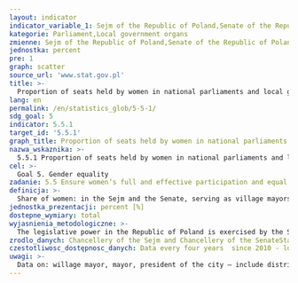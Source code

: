 ```yaml
---
layout: indicator
indicator_variable_1: Sejm of the Republic of Poland,Senate of the Republic of Poland,Village mayor/mayor/president of city,Gmina councils,City councils in cities with powiat status,Powiat councils,Voivodship regional councils
kategorie: Parliament,Local government organs
zmienne: Sejm of the Republic of Poland,Senate of the Republic of Poland;Village mayor mayor president of city,Gmina councils,City councils in cities with powiat status,Powiat councils,Voivodship regional councils
jednostka: percent
pre: 1
graph: scatter
source_url: 'www.stat.gov.pl'
title: >-
  Proportion of seats held by women in national parliaments and local governments
lang: en
permalink: /en/statistics_glob/5-5-1/
sdg_goal: 5
indicator: 5.5.1
target_id: '5.5.1'
graph_title: Proportion of seats held by women in national parliaments and local governments
nazwa_wskaznika: >-
  5.5.1 Proportion of seats held by women in national parliaments and local governments
cel: >-
  Goal 5. Gender equality
zadanie: 5.5 Ensure women’s full and effective participation and equal opportunities for leadership at all levels of decision-making in political, economic and public life
definicja: >-
  Share of women: in the Sejm and the Senate, serving as village mayors, mayors, presidents of cities, in gmina councils, powiat councils and voivodship regional councils.
jednostka_prezentacji: percent [%]
dostepne_wymiary: total
wyjasnienia_metodologiczne: >-
  The legislative power in the Republic of Poland is exercised by the Sejm and the Senate. The Sejm consists of 460 deputies. The Senate consists of 100 senators. The Sejm and the Senate are elected for four-year terms.The share of women / Deputies / Senators in the parliament (as of the beginning of the term) in 2011 refers to the VII term of the Sejm and VIII term of the Senate (since 8 November 2011 to 11 November 2015 r), and in 2015 - the VIII term of the Sejm and IX term of the Senate (from 12 November 2015).Resolution-making bodies (constitutive) of the local government units include the gmina council, the powiat council and the voivodship regional council. Members of these bodies (councilors) are elected for four-year terms. The gmina council is the constitutive and control body in the gmina.Executive authorities in rural gminas are village mayors, in urban and urban-rural gminas - mayors, and presidents in big cities (inhabited by more than 1000 thous. population as well as cities in which according to the date of entry into force of the Law on Local Government, which is 27 May 1990, the executive-managing body was the president of the city – it concerned cities with over 50 thous. population and former voivodship cities).
zrodlo_danych: Chancellery of the Sejm and Chancellery of the SenateStatistics Poland
czestotliwosc_dostępnosc_danych: Data every four years  since 2010 - local governments  since 2011 - parliament.
uwagi: >-
  Data on: willage mayor, mayor, president of the city – include district mayors of the Capital City of Warsaw  gmina councils – exclude councillors of city councils in cities with powiat status  city councils in cities with powiat status – include councillors of district councils in the Capital City of Warsaw.
---
```


